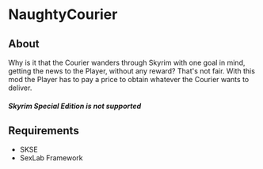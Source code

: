 # NaughtyCourier

## About

Why is it that the Courier wanders through Skyrim with one goal in mind, getting the news to the Player, without any reward? That's not fair.
With this mod the Player has to pay a price to obtain whatever the Courier wants to deliver.

##### Skyrim Special Edition is not supported

## Requirements

- SKSE
- SexLab Framework
